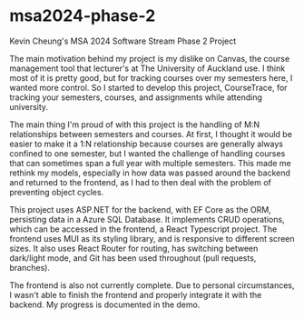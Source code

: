 # msa2024-phase-2
Kevin Cheung's MSA 2024 Software Stream Phase 2 Project

The main motivation behind my project is my dislike on Canvas, the course management tool that lecturer's at The University of Auckland use. I think most of it is pretty good, but for tracking courses over my semesters here, I wanted more control. So I started to develop this project, CourseTrace, for tracking your semesters, courses, and assignments while attending university. 

The main thing I'm proud of with this project is the handling of M:N relationships between semesters and courses. At first, I thought it would be easier to make it a 1:N relationship because courses are generally always confined to one semester, but I wanted the challenge of handling courses that can sometimes span a full year with multiple semesters. This made me rethink my models, especially in how data was passed around the backend and returned to the frontend, as I had to then deal with the problem of preventing object cycles.

This project uses ASP.NET for the backend, with EF Core as the ORM, persisting data in a Azure SQL Database. It implements CRUD operations, which can be accessed in the frontend, a React Typescript project. The frontend uses MUI as its styling library, and is responsive to different screen sizes. It also uses React Router for routing, has switching between dark/light mode, and Git has been used throughout (pull requests, branches). 

The frontend is also not currently complete. Due to personal circumstances, I wasn't able to finish the frontend and properly integrate it with the backend. My progress is documented in the demo.
